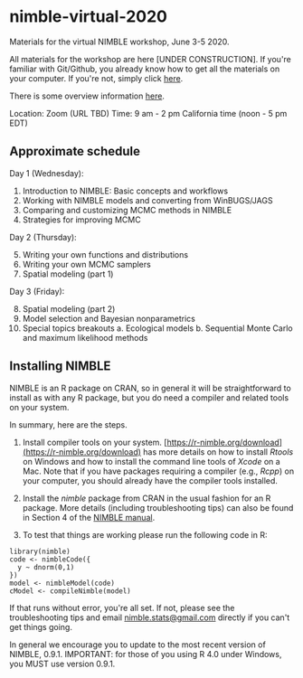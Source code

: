 # nimble-virtual-2020

Materials for the virtual NIMBLE workshop, June 3-5 2020.

All materials for the workshop are here [UNDER CONSTRUCTION]. If you're familiar with Git/Github, you already know how to get all the materials on your computer. If you're not, simply click [here](https://github.com/nimble-training/nimble-virtual-2020/archive/master.zip).

There is some overview information [here](https://htmlpreview.github.io/?https://github.com/nimble-training/nimble-virtual-2020/blob/master/overview_slides.html).

Location: Zoom (URL TBD)
Time: 9 am - 2 pm California time (noon - 5 pm EDT)

## Approximate schedule

Day 1 (Wednesday):

 1. Introduction to NIMBLE: Basic concepts and workflows
 2. Working with NIMBLE models and converting from WinBUGS/JAGS
 3. Comparing and customizing MCMC methods in NIMBLE
 4. Strategies for improving MCMC

Day 2 (Thursday):

 5. Writing your own functions and distributions 
 6. Writing your own MCMC samplers 
 7. Spatial modeling (part 1)

Day 3 (Friday):

 8. Spatial modeling (part 2)
 9. Model selection and Bayesian nonparametrics
 10. Special topics breakouts
    a. Ecological models
    b. Sequential Monte Carlo and maximum likelihood methods

## Installing NIMBLE

NIMBLE is an R package on CRAN, so in general it will be straightforward to install as with any R package, but you do need a compiler and related tools on your system.  

In summary, here are the steps.

1. Install compiler tools on your system. [https://r-nimble.org/download](https://r-nimble.org/download) has more details on how to install *Rtools* on Windows and how to install the command line tools of *Xcode* on a Mac. Note that if you have packages requiring a compiler (e.g., *Rcpp*) on your computer, you should already have the compiler tools installed.

2. Install the *nimble* package from CRAN in the usual fashion for an R package. More details (including troubleshooting tips) can also be found in Section 4 of the [NIMBLE manual](https://r-nimble.org/html_manual/cha-installing-nimble.html).

3) To test that things are working please run the following code  in R:

```
library(nimble)
code <- nimbleCode({
  y ~ dnorm(0,1)
})
model <- nimbleModel(code)
cModel <- compileNimble(model)
```


If that runs without error, you're all set. If not, please see the troubleshooting tips and email nimble.stats@gmail.com directly if you can't get things going.  

In general we encourage you to update to the most recent version of NIMBLE, 0.9.1.
IMPORTANT: for those of you using R 4.0 under Windows, you MUST use version 0.9.1.
